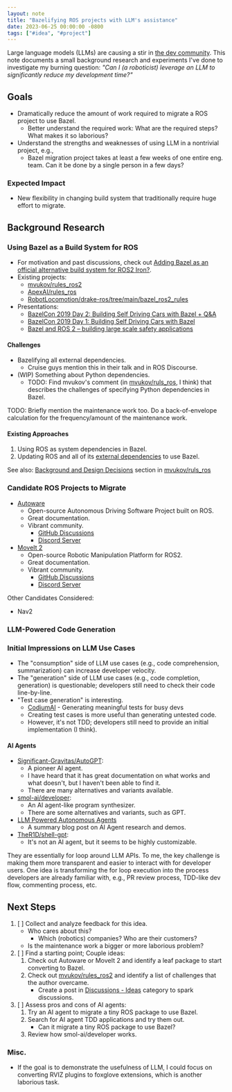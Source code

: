 ```yaml
---
layout: note
title: "Bazelifying ROS projects with LLM's assistance"
date: 2023-06-25 00:00:00 -0800
tags: ["#idea", "#project"]
---
```


Large language models (LLMs) are causing a stir in [the dev community](https://www.latent.space/p/ai-engineer).
This note documents a small background research and experiments I've done to investigate my burning question: _"Can I (a roboticist) leverage an LLM to significantly reduce my development time?"_


## Goals

- Dramatically reduce the amount of work required to migrate a ROS project to use Bazel.
    - Better understand the required work: What are the required steps? What makes it so laborious?
- Understand the strengths and weaknesses of using LLM in a nontrivial project, e.g.,
    - Bazel migration project takes at least a few weeks of one entire eng. team. Can it be done by a single person in a few days?

### Expected Impact

- New flexibility in changing build system that traditionally require huge effort to migrate.


## Background Research

### Using Bazel as a Build System for ROS

- For motivation and past discussions, check out [Adding Bazel as an official alternative build system for ROS2 Iron?](https://discourse.ros.org/t/adding-bazel-as-an-official-alternative-build-system-for-ros2-iron/28476).
- Existing projects:
    - [mvukov/rules_ros2](https://github.com/mvukov/rules_ros2)
    - [ApexAI/rules_ros](https://github.com/ApexAI/rules_ros)
    - [RobotLocomotion/drake-ros/tree/main/bazel_ros2_rules](https://github.com/RobotLocomotion/drake-ros/tree/main/bazel_ros2_rules)
- Presentations:
    - [BazelCon 2019 Day 2: Building Self Driving Cars with Bazel + Q&A](https://youtu.be/fjfFe98LTm8)
    - [BazelCon 2019 Day 1: Building Self Driving Cars with Bazel](https://youtu.be/Gh4SJuYUoQI)
    - [Bazel and ROS 2 – building large scale safety applications](https://vimeo.com/767139879)

#### Challenges

- Bazelifying all external dependencies.
    - Cruise guys mention this in their talk and in ROS Discourse.
- (WIP) Something about Python dependencies.
    - TODO: Find mvukov's comment (in [mvukov/ruls_ros](https://github.com/mvukov/rules_ros), I think) that describes the challenges of specifying Python dependencies in Bazel.

TODO: Briefly mention the maintenance work too. Do a back-of-envelope calculation for the frequency/amount of the maintenance work.

#### Existing Approaches

1. Using ROS as system dependencies in Bazel.
2. Updating ROS and all of its [external dependencies](https://github.com/mvukov/rules_ros2/tree/main/repositories) to use Bazel.

See also: [Background and Design Decisions](https://github.com/mvukov/rules_ros#background-and-design-decisions) section in [mvukov/ruls_ros](https://github.com/mvukov/rules_ros)

### Candidate ROS Projects to Migrate

- [Autoware](https://autowarefoundation.github.io/autoware-documentation/main/)
    - Open-source Autonomous Driving Software Project built on ROS.
    - Great documentation.
    - Vibrant community.
        - [GitHub Discussions](https://github.com/orgs/autowarefoundation/discussions)
        - [Discord Server](https://discord.gg/Q94UsPvReQ)
- [MoveIt 2](https://moveit.picknik.ai/main/index.html)
    - Open-source Robotic Manipulation Platform for ROS2.
    - Great documentation.
    - Vibrant community.
        - [GitHub Discussions](https://github.com/orgs/ros-planning/discussions)
        - [Discord Server](https://discord.gg/RrySut8)

Other Candidates Considered:
- Nav2

### LLM-Powered Code Generation

### Initial Impressions on LLM Use Cases

- The "consumption" side of LLM use cases (e.g., code comprehension, summarization) can increase developer velocity.
- The "generation" side of LLM use cases (e.g., code completion, generation) is questionable; developers still need to check their code line-by-line.
- "Test case generation" is interesting.
    - [CodiumAI](https://www.codium.ai/) - Generating meaningful tests for busy devs
    - Creating test cases is more useful than generating untested code.
    - However, it's not TDD; developers still need to provide an initial implementation (I think).

#### AI Agents

- [Significant-Gravitas/AutoGPT](https://github.com/Significant-Gravitas/Auto-GPT):
    - A pioneer AI agent.
    - I have heard that it has great documentation on what works and what doesn't, but I haven't been able to find it.
    - There are many alternatives and variants available.
- [smol-ai/developer](https://github.com/smol-ai/developer):
    - An AI agent-like program synthesizer.
    - There are some alternatives and variants, such as GPT.
- [LLM Powered Autonomous Agents](https://lilianweng.github.io/posts/2023-06-23-agent/)
    - A summary blog post on AI Agent research and demos.
- [TheR1D/shell-gpt](https://github.com/TheR1D/shell_gpt):
    - It's not an AI agent, but it seems to be highly customizable.

They are essentially for loop around LLM APIs.
To me, the key challenge is making them more transparent and easier to interact with for developer users.
One idea is transforming the for loop execution into the process developers are already familiar with, e.g., PR review process, TDD-like dev flow, commenting process, etc.


## Next Steps

1. [ ] Collect and analyze feedback for this idea.
    - Who cares about this?
        - Which (robotics) companies? Who are their customers?
    - Is the maintenance work a bigger or more laborious problem?
1. [ ] Find a starting point; Couple ideas:
    1. Check out Autoware or MoveIt 2 and identify a leaf package to start converting to Bazel.
    1. Check out [mvukov/rules_ros2](https://github.com/mvukov/rules_ros2) and identify a list of challenges that the author overcame.
        - Create a post in [Discussions - Ideas](https://github.com/mvukov/rules_ros2/discussions/categories/ideas) category to spark discussions.
1. [ ] Assess pros and cons of AI agents:
    1. Try an AI agent to migrate a tiny ROS package to use Bazel.
    1. Search for AI agent TDD applications and try them out.
        - Can it migrate a tiny ROS package to use Bazel?
    1. Review how smol-ai/developer works.

### Misc.

- If the goal is to demonstrate the usefulness of LLM, I could focus on converting RVIZ plugins to foxglove extensions, which is another laborious task.
